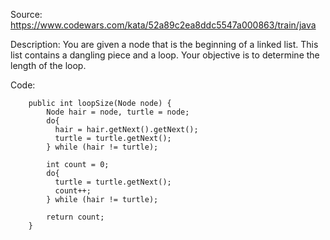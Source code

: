 Source: https://www.codewars.com/kata/52a89c2ea8ddc5547a000863/train/java

Description:
You are given a node that is the beginning of a linked list. This list contains a dangling piece and a loop. Your
objective is to determine the length of the loop.

Code:

```
    public int loopSize(Node node) {
        Node hair = node, turtle = node;
        do{
          hair = hair.getNext().getNext();
          turtle = turtle.getNext();
        } while (hair != turtle);
    
        int count = 0;
        do{
          turtle = turtle.getNext();
          count++;
        } while (hair != turtle);
    
        return count;
    }
```
